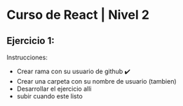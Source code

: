 # Curso de React | Nivel 2
## Ejercicio 1:
Instrucciones: 
* Crear rama con su usuario de github ✔️
* Crear una carpeta con su nombre de usuario (tambien)
* Desarrollar el ejercicio alli
* subir cuando este listo
